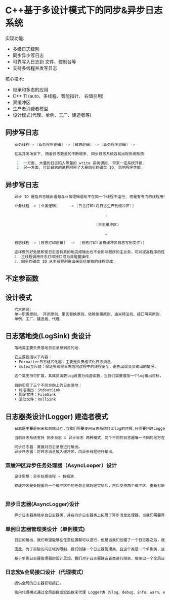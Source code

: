 # C++基于多设计模式下的同步&异步⽇志系统
实现功能:
* 多级日志级别
* 同步异步写日志
* 可靠写入日志到 文件、控制台等
* 支持多线程并发写日志

核心技术: 
* 继承和多态的应用
* C++ 11 (auto、多线程、智能指针、 右值引用)
* 双缓冲区
* 生产者消费者模型
* 设计模式(代理、单例、工厂、建造者等)

## 同步写日志
```c++
    业务线程-> [业务程序逻辑] -> [日志逻辑] -> [业务程序逻辑] -> 

    在高并发场景下, 随着日志数量的不断增多, 同步日志系统容易出现系统瓶颈:

     1. 一方面, 大量的日志陷入等量的 write 系统调用, 带来一定系统开销.
     2. 另一方面, 打印日志的进程附带了大量同步的磁盘 IO, 影响程序性能.
```
## 异步写日志
```c++
    异步 IO 是指日志输出语句与业务逻辑语句不在同一个线程中运行, 而是有专门的线程用于进行日志输出操作. 业务线程只需要将日志放入一个内存缓冲区中不用等待即可继续执行后续业务逻辑(日志的生产者), 而日志的拿取操作交给单独的日志线程完成(日志的消费者).

    业务线程 -> [业务逻辑]     -> [日志打印(将日志生产到缓冲区)]

                                            ↓
                                        
                                        (日志缓冲区)

                                            ↓

    日志线程 -> [日志打印逻辑]  ->  [日志打印(消费缓冲区日志写到文件)]

    这样做的好处是即使⽇志没有真的地完成输出也不会影响程序的主业务，可以提⾼程序的性能：
    1. 主线程调用日志打印接口成为非阻塞操作.
    2. 同步的磁盘 IO 从主线程剥离出来交给单独的线程完成.
```

## 不定参函数
## 设计模式
```c++
    六大原则:
    单⼀职责原则、 开闭原则、⾥⽒替换原则、依赖倒置原则、迪⽶特法则、接⼝隔离原则.
    单例、工厂、建造者、代理.
```

## 日志落地类(LogSink) 类设计
```c++
    落地类主要负责落地日志消息到目的地.

    它主要包括以下内容：
    • Formatter⽇志格式化器：主要是负责格式化⽇志消息.
    • mutex互斥锁：保证多线程⽇志落地过程中的线程安全，避免出现交叉输出的情况.

    这个类⽀持可扩展，其成员函数log设置为纯虚函数，当我们需要增加⼀个log输出⽬标， 可以增加⼀个类继承⾃该类并重写log⽅法实现具体的落地⽇志逻辑.
    
    ⽬前实现了三个不同⽅向上的⽇志落地：
    • 标准输出：StdoutSink  
    • 固定⽂件：FileSink  
    • 滚动⽂件：RollSink 
```

## 日志器类设计(Logger) 建造者模式
```c++
    ⽇志器主要是⽤来和前端交互,当我们需要使⽤⽇志系统打印log的时候,只需要创建Logger对象,调⽤该对象debug、info、warn、error、fatal等⽅法输出⾃⼰想打印的⽇志即可，⽀持解析可变参数列表和输出格式,即可以做到像使⽤printf函数⼀样打印⽇志.

    当前⽇志系统⽀持 同步⽇志 & 异步⽇志 两种模式，两个不同的⽇志器唯⼀不同的地⽅在于他们在⽇志的落地⽅式上有所不同：

    同步⽇志器：直接对⽇志消息进⾏输出。
    异步⽇志器：将⽇志消息放⼊缓冲区，由异步线程进⾏输出。


```
### 双缓冲区异步任务处理器（AsyncLooper）设计
```c++
    设计思想：异步处理线程 + 数据池

    双缓冲区是处理器将⼀个缓冲区中的任务全部处理完毕后，然后交换两个缓冲区，重新对新的缓冲区中的任务进⾏处理，虽然同时多线程写⼊也会冲突，但是冲突并不会像每次只处理⼀条的时候频繁（减少了⽣产者与消费者之间的锁冲突），且不涉及到空间的频繁申请释放所带来的消耗.
    
```
### 异步⽇志器(AsyncLogger)设计
```c++
    异步⽇志器类继承⾃⽇志器类，并在同步⽇志器类上拓展了异步消息处理器。当我们需要异步输出⽇志的时候，需要创建异步⽇志器和消息处理器，调⽤异步⽇志器的log、error、info、fatal等函数输出不同级别⽇志.
```

### 单例⽇志器管理类设计（单例模式)
```c++
    ⽇志的输出，我们希望能够在任意位置都可以进⾏，但是当我们创建了⼀个⽇志器之后，就会受到⽇志器所在作⽤域的访问属性限制.

    因此，为了突破访问区域的限制，我们创建⼀个⽇志器管理类，且这个类是⼀个单例类，这样的话，我们就可以在任意位置来通过管理器单例获取到指定的⽇志器来进⾏⽇志输出了.

    基于单例⽇志器管理器的设计思想，我们对于⽇志器建造者类进⾏继承，继承出⼀个全局⽇志器建造者类，实现⼀个⽇志器在创建完毕后，直接将其添加到单例的⽇志器管理器中，以便于能够在任何位置通过⽇志器名称能够获取到指定的⽇志器进⾏⽇志输出.
```

### ⽇志宏&全局接⼝设计（代理模式）
``` c++
    提供全局的⽇志器获取接⼝。

    使⽤代理模式通过全局函数或宏函数来代理 Logger类 的log、debug、info、warn、error、fatal等接⼝，以便于控制源码⽂件名称和⾏号的输出控制，简化⽤⼾操作。当仅需标准输出⽇志的时候可以通过主⽇志器来打印⽇志。且操作时只需要通过宏函数直接进⾏输出即可。
```